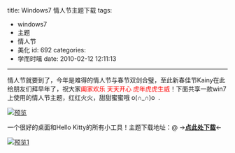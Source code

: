 title: Windows7 情人节主题下载
tags:
  - windows7
  - 主题
  - 情人节
  - 美化
id: 692
categories:
  - 学而时嘻
date: 2010-02-12 12:11:13
---

情人节就要到了，今年是难得的情人节与春节双剑合璧，至此新春佳节Kainy在此给朋友们拜早年了，祝大家<span style="color: #ff0000;">阖家欢乐 天天开心 虎年虎虎生威</span>！下面共享一款win7上使用的情人节主题，红红火火，甜甜蜜蜜哦 o(∩_∩)o  .

[![](http://a.kainy.cn/201002/image_thumb.png "预览")](http://a.kainy.cn/201002/image_thumb.png)<!--more-->

一个很好的桌面和Hello Kitty的所有小工具！主题下载地址：@ →[**点此处下载**](http://a.kainy.cn/201002/LacyHearts.zip "下载情人节主题")←

[![](http://a.kainy.cn/201002/image_thumb_3.png "预览1")](http://a.kainy.cn/201002/image_thumb_3.png)